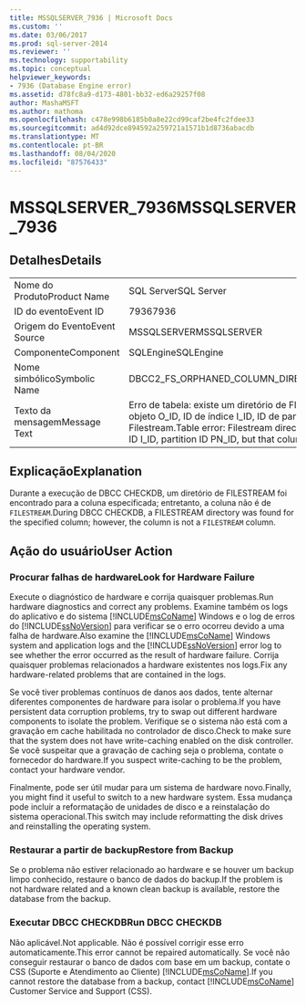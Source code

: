 ```yaml
---
title: MSSQLSERVER_7936 | Microsoft Docs
ms.custom: ''
ms.date: 03/06/2017
ms.prod: sql-server-2014
ms.reviewer: ''
ms.technology: supportability
ms.topic: conceptual
helpviewer_keywords:
- 7936 (Database Engine error)
ms.assetid: d78fc8a9-d173-4801-bb32-ed6a29257f08
author: MashaMSFT
ms.author: mathoma
ms.openlocfilehash: c478e998b6185b0a8e22cd99caf2be4fc2fdee33
ms.sourcegitcommit: ad4d92dce894592a259721a1571b1d8736abacdb
ms.translationtype: MT
ms.contentlocale: pt-BR
ms.lasthandoff: 08/04/2020
ms.locfileid: "87576433"
---
```

# <a name="mssqlserver_7936"></a><span data-ttu-id="5feed-102">MSSQLSERVER_7936</span><span class="sxs-lookup"><span data-stu-id="5feed-102">MSSQLSERVER_7936</span></span>
    
## <a name="details"></a><span data-ttu-id="5feed-103">Detalhes</span><span class="sxs-lookup"><span data-stu-id="5feed-103">Details</span></span>  
  
|||  
|-|-|  
|<span data-ttu-id="5feed-104">Nome do Produto</span><span class="sxs-lookup"><span data-stu-id="5feed-104">Product Name</span></span>|<span data-ttu-id="5feed-105">SQL Server</span><span class="sxs-lookup"><span data-stu-id="5feed-105">SQL Server</span></span>|  
|<span data-ttu-id="5feed-106">ID do evento</span><span class="sxs-lookup"><span data-stu-id="5feed-106">Event ID</span></span>|<span data-ttu-id="5feed-107">7936</span><span class="sxs-lookup"><span data-stu-id="5feed-107">7936</span></span>|  
|<span data-ttu-id="5feed-108">Origem do Evento</span><span class="sxs-lookup"><span data-stu-id="5feed-108">Event Source</span></span>|<span data-ttu-id="5feed-109">MSSQLSERVER</span><span class="sxs-lookup"><span data-stu-id="5feed-109">MSSQLSERVER</span></span>|  
|<span data-ttu-id="5feed-110">Componente</span><span class="sxs-lookup"><span data-stu-id="5feed-110">Component</span></span>|<span data-ttu-id="5feed-111">SQLEngine</span><span class="sxs-lookup"><span data-stu-id="5feed-111">SQLEngine</span></span>|  
|<span data-ttu-id="5feed-112">Nome simbólico</span><span class="sxs-lookup"><span data-stu-id="5feed-112">Symbolic Name</span></span>|<span data-ttu-id="5feed-113">DBCC2_FS_ORPHANED_COLUMN_DIRECTORY</span><span class="sxs-lookup"><span data-stu-id="5feed-113">DBCC2_FS_ORPHANED_COLUMN_DIRECTORY</span></span>|  
|<span data-ttu-id="5feed-114">Texto da mensagem</span><span class="sxs-lookup"><span data-stu-id="5feed-114">Message Text</span></span>|<span data-ttu-id="5feed-115">Erro de tabela: existe um diretório de Fluxo de arquivos para a ID de coluna C_ID da ID de objeto O_ID, ID de índice I_ID, ID de partição PN_ID, mas essa coluna não é de Filestream.</span><span class="sxs-lookup"><span data-stu-id="5feed-115">Table error: Filestream directory exists for column ID C_ID of object ID O_ID, index ID I_ID, partition ID PN_ID, but that column is not a Filestream column.</span></span>|  
  
## <a name="explanation"></a><span data-ttu-id="5feed-116">Explicação</span><span class="sxs-lookup"><span data-stu-id="5feed-116">Explanation</span></span>  
 <span data-ttu-id="5feed-117">Durante a execução de DBCC CHECKDB, um diretório de FILESTREAM foi encontrado para a coluna especificada; entretanto, a coluna não é de `FILESTREAM`.</span><span class="sxs-lookup"><span data-stu-id="5feed-117">During DBCC CHECKDB, a FILESTREAM directory was found for the specified column; however, the column is not a `FILESTREAM` column.</span></span>  
  
## <a name="user-action"></a><span data-ttu-id="5feed-118">Ação do usuário</span><span class="sxs-lookup"><span data-stu-id="5feed-118">User Action</span></span>  
  
### <a name="look-for-hardware-failure"></a><span data-ttu-id="5feed-119">Procurar falhas de hardware</span><span class="sxs-lookup"><span data-stu-id="5feed-119">Look for Hardware Failure</span></span>  
 <span data-ttu-id="5feed-120">Execute o diagnóstico de hardware e corrija quaisquer problemas.</span><span class="sxs-lookup"><span data-stu-id="5feed-120">Run hardware diagnostics and correct any problems.</span></span> <span data-ttu-id="5feed-121">Examine também os logs do aplicativo e do sistema [!INCLUDE[msCoName](../../includes/msconame-md.md)] Windows e o log de erros do [!INCLUDE[ssNoVersion](../../includes/ssnoversion-md.md)] para verificar se o erro ocorreu devido a uma falha de hardware.</span><span class="sxs-lookup"><span data-stu-id="5feed-121">Also examine the [!INCLUDE[msCoName](../../includes/msconame-md.md)] Windows system and application logs and the [!INCLUDE[ssNoVersion](../../includes/ssnoversion-md.md)] error log to see whether the error occurred as the result of hardware failure.</span></span> <span data-ttu-id="5feed-122">Corrija quaisquer problemas relacionados a hardware existentes nos logs.</span><span class="sxs-lookup"><span data-stu-id="5feed-122">Fix any hardware-related problems that are contained in the logs.</span></span>  
  
 <span data-ttu-id="5feed-123">Se você tiver problemas contínuos de danos aos dados, tente alternar diferentes componentes de hardware para isolar o problema.</span><span class="sxs-lookup"><span data-stu-id="5feed-123">If you have persistent data corruption problems, try to swap out different hardware components to isolate the problem.</span></span> <span data-ttu-id="5feed-124">Verifique se o sistema não está com a gravação em cache habilitada no controlador de disco.</span><span class="sxs-lookup"><span data-stu-id="5feed-124">Check to make sure that the system does not have write-caching enabled on the disk controller.</span></span> <span data-ttu-id="5feed-125">Se você suspeitar que a gravação de caching seja o problema, contate o fornecedor do hardware.</span><span class="sxs-lookup"><span data-stu-id="5feed-125">If you suspect write-caching to be the problem, contact your hardware vendor.</span></span>  
  
 <span data-ttu-id="5feed-126">Finalmente, pode ser útil mudar para um sistema de hardware novo.</span><span class="sxs-lookup"><span data-stu-id="5feed-126">Finally, you might find it useful to switch to a new hardware system.</span></span> <span data-ttu-id="5feed-127">Essa mudança pode incluir a reformatação de unidades de disco e a reinstalação do sistema operacional.</span><span class="sxs-lookup"><span data-stu-id="5feed-127">This switch may include reformatting the disk drives and reinstalling the operating system.</span></span>  
  
### <a name="restore-from-backup"></a><span data-ttu-id="5feed-128">Restaurar a partir de backup</span><span class="sxs-lookup"><span data-stu-id="5feed-128">Restore from Backup</span></span>  
 <span data-ttu-id="5feed-129">Se o problema não estiver relacionado ao hardware e se houver um backup limpo conhecido, restaure o banco de dados do backup.</span><span class="sxs-lookup"><span data-stu-id="5feed-129">If the problem is not hardware related and a known clean backup is available, restore the database from the backup.</span></span>  
  
### <a name="run-dbcc-checkdb"></a><span data-ttu-id="5feed-130">Executar DBCC CHECKDB</span><span class="sxs-lookup"><span data-stu-id="5feed-130">Run DBCC CHECKDB</span></span>  
 <span data-ttu-id="5feed-131">Não aplicável.</span><span class="sxs-lookup"><span data-stu-id="5feed-131">Not applicable.</span></span> <span data-ttu-id="5feed-132">Não é possível corrigir esse erro automaticamente.</span><span class="sxs-lookup"><span data-stu-id="5feed-132">This error cannot be repaired automatically.</span></span> <span data-ttu-id="5feed-133">Se você não conseguir restaurar o banco de dados com base em um backup, contate o CSS (Suporte e Atendimento ao Cliente) [!INCLUDE[msCoName](../../includes/msconame-md.md)].</span><span class="sxs-lookup"><span data-stu-id="5feed-133">If you cannot restore the database from a backup, contact [!INCLUDE[msCoName](../../includes/msconame-md.md)] Customer Service and Support (CSS).</span></span>  
  
  
